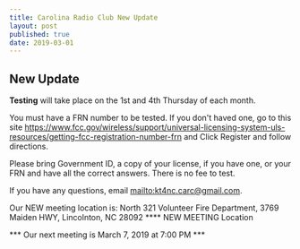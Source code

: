 ```yaml
---
title: Carolina Radio Club New Update
layout: post
published: true
date: 2019-03-01
---
```

## New Update

**Testing** will take place on the 1st and 4th Thursday of each month.

You must have a FRN number to be tested. If you don't haved one, go to this site https://www.fcc.gov/wireless/support/universal-licensing-system-uls-resources/getting-fcc-registration-number-frn and Click Register and follow directions.

Please bring Government ID, a copy of your license, if you have one, or your FRN and have all the correct answers. There is no fee to test.

If you have any questions, email <mailto:kt4nc.carc@gmail.com>.

Our NEW meeting location is: North 321 Volunteer Fire Department, 3769 Maiden HWY, Lincolnton, NC 28092 **** NEW MEETING Location

*** Our next meeting is March 7, 2019 at 7:00 PM ***
